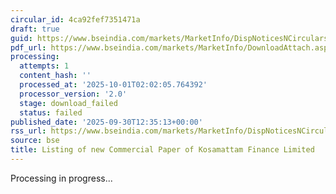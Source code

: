 ```yaml
---
circular_id: 4ca92fef7351471a
draft: true
guid: https://www.bseindia.com/markets/MarketInfo/DispNoticesNCirculars.aspx?Noticeid={6A5B6425-FEA3-4C8D-84B9-02FD5935A945}&noticeno=20250930-45&dt=09/30/2025&icount=45&totcount=114&flag=0
pdf_url: https://www.bseindia.com/markets/MarketInfo/DownloadAttach.aspx?id=20250930-45&attachedId=
processing:
  attempts: 1
  content_hash: ''
  processed_at: '2025-10-01T02:02:05.764392'
  processor_version: '2.0'
  stage: download_failed
  status: failed
published_date: '2025-09-30T12:35:13+00:00'
rss_url: https://www.bseindia.com/markets/MarketInfo/DispNoticesNCirculars.aspx?Noticeid={6A5B6425-FEA3-4C8D-84B9-02FD5935A945}&noticeno=20250930-45&dt=09/30/2025&icount=45&totcount=114&flag=0
source: bse
title: Listing of new Commercial Paper of Kosamattam Finance Limited
---
```


Processing in progress...